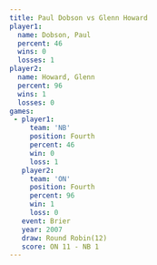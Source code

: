 ```yaml
---
title: Paul Dobson vs Glenn Howard
player1:             
  name: Dobson, Paul 
  percent: 46        
  wins: 0            
  losses: 1          
player2:             
  name: Howard, Glenn
  percent: 96        
  wins: 1            
  losses: 0          
games:
 - player1:          
     team: 'NB'      
     position: Fourth
     percent: 46     
     win: 0          
     loss: 1         
   player2:          
     team: 'ON'      
     position: Fourth
     percent: 96     
     win: 1          
     loss: 0         
   event: Brier         
   year: 2007           
   draw: Round Robin(12)
   score: ON 11 - NB 1  
---
```


